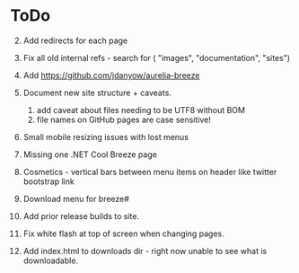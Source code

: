 # ToDo

2) Add redirects for each page
3) Fix all old internal refs - search for ( "images", "documentation", "sites")
5) Add https://github.com/jdanyow/aurelia-breeze
6) Document new site structure + caveats.
   1) add caveat about files needing to be UTF8 without BOM
   2) file names on GitHub pages are case sensitive!  
8) Small mobile resizing issues with lost menus
10) Missing one .NET Cool Breeze page

12) Cosmetics - vertical bars between menu items on header like twitter bootstrap link
13) Download menu for breeze#
14) Add prior release builds to site.
16) Fix white flash at top of screen when changing pages.
17) Add index.html to downloads dir - right now unable to see what is downloadable.